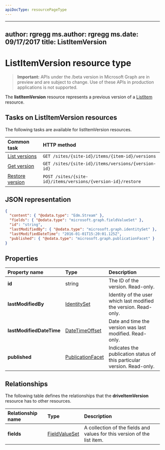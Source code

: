 ```yaml
---
apiDocType: resourcePageType
---
```

---
author: rgregg
ms.author: rgregg
ms.date: 09/17/2017
title: ListItemVersion
---
# ListItemVersion resource type

> **Important:** APIs under the /beta version in Microsoft Graph are in preview and are subject to change. Use of these APIs in production applications is not supported.

The **listItemVersion** resource represents a previous version of a [ListItem](listitem.md) resource.

## Tasks on ListItemVersion resources

The following tasks are available for listItemVersion resources.

|            Common task             |         HTTP method         |
| :--------------------------------- | :-------------------------- |
| [List versions][version-list]      | `GET /sites/{site-id}/items/{item-id}/versions`  |
| [Get version][version-get]         | `GET /sites/{site-id}/items/versions/{version-id}`     |
| [Restore version][version-restore] | `POST /sites/{site-id}/items/versions/{version-id}/restore` |

[version-list]: ../api/listitem_list_versions.md
[version-get]: ../api/listitemversion_get.md
[version-restore]: ../api/listitemversion_restore.md


## JSON representation

<!-- { "blockType": "resource", "@odata.type": "microsoft.graph.listItemVersion", "@type.aka": "oneDrive.baseItemVersion" } -->

```json
{
  "content": { "@odata.type": "Edm.Stream" },
  "fields": { "@odata.type": "microsoft.graph.fieldValueSet" },
  "id": "string",
  "lastModifiedBy": { "@odata.type": "microsoft.graph.identitySet" },
  "lastModifiedDateTime": "2016-01-01T15:20:01.125Z",
  "published": { "@odata.type": "microsoft.graph.publicationFacet" }
}
```

## Properties

|      Property name       |                         Type                         |                               Description                               |
| :----------------------- | :--------------------------------------------------- | :---------------------------------------------------------------------- |
| **id**                   | string                                               | The ID of the version. Read-only.                                       |
| **lastModifiedBy**       | [IdentitySet](../resources/identitySet.md)           | Identity of the user which last modified the version. Read-only.        |
| **lastModifiedDateTime** | [DateTimeOffset](../resources/timestamp.md)          | Date and time the version was last modified. Read-only.                 |
| **published**            | [PublicationFacet](../resources/publicationfacet.md) | Indicates the publication status of this particular version. Read-only. |


## Relationships

The following table defines the relationships that the **driveItemVersion** resource has to other resources.

| Relationship name |                      Type                      |                               Description                                |
| :---------------- | :--------------------------------------------- | :----------------------------------------------------------------------- |
| **fields**        | [FieldValueSet](../resources/fieldvalueset.md) | A collection of the fields and values for this version of the list item. |


<!-- {
  "type": "#page.annotation",
  "description": "The version facet provides information about the properties of a file version.",
  "keywords": "version,versions,version-history,history",
  "section": "documentation",
  "tocPath": "Facets/Version"
} -->